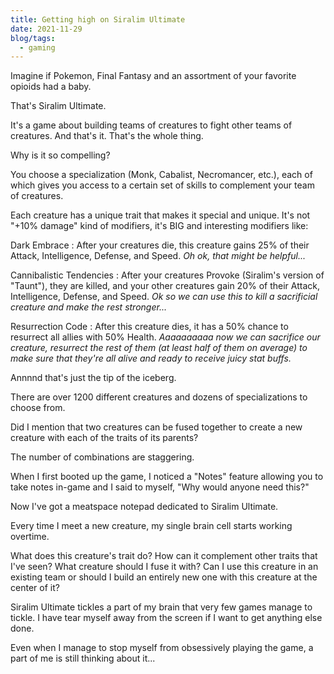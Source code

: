 ```yaml
---
title: Getting high on Siralim Ultimate
date: 2021-11-29
blog/tags:
  - gaming
---
```


Imagine if Pokemon, Final Fantasy and an assortment of your favorite opioids had
a baby.

That's Siralim Ultimate.

It's a game about building teams of creatures to fight other teams of creatures.
And that's it. That's the whole thing.

Why is it so compelling?

You choose a specialization (Monk, Cabalist, Necromancer, etc.), each of which
gives you access to a certain set of skills to complement your team of
creatures.

Each creature has a unique trait that makes it special and unique. It's not
"+10% damage" kind of modifiers, it's BIG and interesting modifiers like:

Dark Embrace : After your creatures die, this creature gains 25% of their
Attack, Intelligence, Defense, and Speed. _Oh ok, that might be helpful..._

Cannibalistic Tendencies : After your creatures Provoke (Siralim's version of
"Taunt"), they are killed, and your other creatures gain 20% of their Attack,
Intelligence, Defense, and Speed. _Ok so we can use this to kill a sacrificial
creature and make the rest stronger..._

Resurrection Code : After this creature dies, it has a 50% chance to resurrect
all allies with 50% Health. _Aaaaaaaaaa now we can sacrifice our creature,
resurrect the rest of them (at least half of them on average) to make sure that
they're all alive and ready to receive juicy stat buffs._

Annnnd that's just the tip of the iceberg.

There are over 1200 different creatures and dozens of specializations to choose
from.

Did I mention that two creatures can be fused together to create a new creature
with each of the traits of its parents?

The number of combinations are staggering.

When I first booted up the game, I noticed a "Notes" feature allowing you to
take notes in-game and I said to myself, "Why would anyone need this?"

Now I've got a meatspace notepad dedicated to Siralim Ultimate.

Every time I meet a new creature, my single brain cell starts working overtime.

What does this creature's trait do? How can it complement other traits that I've
seen? What creature should I fuse it with? Can I use this creature in an
existing team or should I build an entirely new one with this creature at the
center of it?

Siralim Ultimate tickles a part of my brain that very few games manage to
tickle. I have tear myself away from the screen if I want to get anything else
done.

Even when I manage to stop myself from obsessively playing the game, a part of
me is still thinking about it...
